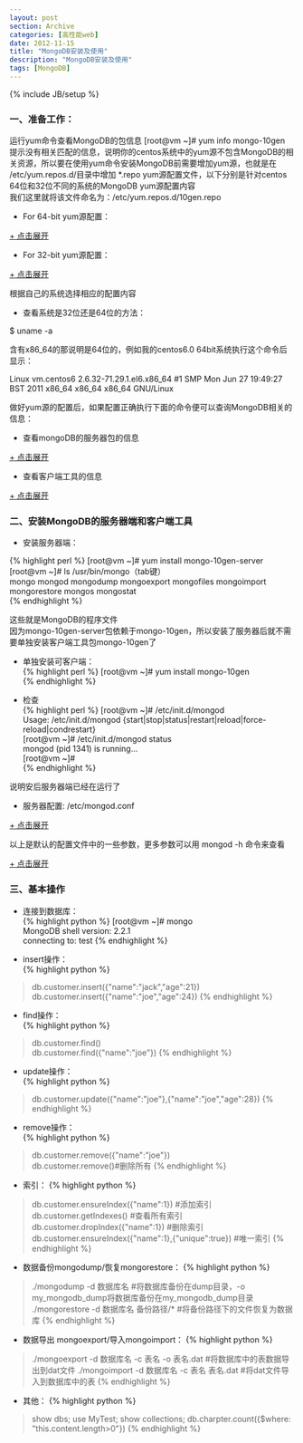 ```yaml
---
layout: post
section: Archive
categories: [高性能web]
date: 2012-11-15
title: "MongoDB安装及使用"
description: "MongoDB安装及使用"
tags: [MongoDB]
---
```

{% include JB/setup %}

<h3 id="blockquote">一、准备工作：</h3>

运行yum命令查看MongoDB的包信息 [root@vm ~]# yum info mongo-10gen  
提示没有相关匹配的信息，说明你的centos系统中的yum源不包含MongoDB的相关资源，所以要在使用yum命令安装MongoDB前需要增加yum源，也就是在 /etc/yum.repos.d/目录中增加 *.repo yum源配置文件，以下分别是针对centos 64位和32位不同的系统的MongoDB yum源配置内容  
我们这里就将该文件命名为：/etc/yum.repos.d/10gen.repo  

*   For 64-bit yum源配置：

<a href="#" onclick="javascript:toggle(this);">+ 点击展开</a>
<div style="display:none;">
{% highlight perl %}
vi /etc/yum.repos.d/10gen.repo  

[10gen]  
name=10gen Repository  
baseurl=http://downloads-distro.mongodb.org/repo/redhat/os/x86_64  
gpgcheck=0  
{% endhighlight %}
</div>

*   For 32-bit yum源配置：

<a href="#" onclick="javascript:toggle(this);">+ 点击展开</a>
<div style="display:none;">
{% highlight perl %}
vi /etc/yum.repos.d/10gen.repo  

[10gen]  
name=10gen Repository  
baseurl=http://downloads-distro.mongodb.org/repo/redhat/os/i686  
gpgcheck=0  
{% endhighlight %}
</div>

根据自己的系统选择相应的配置内容  
  
*   查看系统是32位还是64位的方法：  
  
$ uname -a  
  
含有x86_64的那说明是64位的，例如我的centos6.0 64bit系统执行这个命令后显示：  
  
Linux vm.centos6 2.6.32-71.29.1.el6.x86_64 #1 SMP Mon Jun 27 19:49:27 BST 2011 x86_64 x86_64 x86_64 GNU/Linux  
   
  
做好yum源的配置后，如果配置正确执行下面的命令便可以查询MongoDB相关的信息：  
  
*   查看mongoDB的服务器包的信息  

<a href="#" onclick="javascript:toggle(this);">+ 点击展开</a>
<div style="display:none;">
{% highlight perl %}
[root@vm ~]# yum info mongo-10gen-server  
****(省略多行不重要的信息)*********  
Available Packages  
Name       : mongo-10gen-server  
Arch       : x86_64  
Version    : 1.8.2  
Release    : mongodb_1  
Size       : 4.7 M  
Repo       : 10gen  
Summary    : mongo server, sharding server, and support scripts   
URL        : http://www.mongodb.org  
License    : AGPL 3.0  
Description: Mongo (from "huMONGOus") is a schema-free document-oriented  
           : database.  
           :  
           : This package provides the mongo server software, mongo sharding  
           : server softwware, default configuration files, and init.d scripts.  
  
[root@vm ~]#  
{% endhighlight %}
</div>

*   查看客户端工具的信息  

<a href="#" onclick="javascript:toggle(this);">+ 点击展开</a>
<div style="display:none;">
{% highlight perl %}
[root@vm ~]# yum info mongo-10gen  
Loaded plugins: fastestmirror  
**（省略多行不重要的信息）**  
Installed Packages  
Name       : mongo-10gen  
Arch       : x86_64  
Version    : 1.8.2  
Release    : mongodb_1  
Size       : 55 M  
Repo       : 10gen  
Summary    : mongo client shell and tools   
URL        : http://www.mongodb.org  
License    : AGPL 3.0  
Description: Mongo (from "huMONGOus") is a schema-free document-oriented  
           : database. It features dynamic profileable queries, full indexing,  
           : replication and fail-over support, efficient storage of large  
           : binary data objects, and auto-sharding.  
           :  
           : This package provides the mongo shell, import/export tools, and  
           : other client utilities.  
  
[root@vm ~]#  
{% endhighlight %}
</div>

<h3 id="blockquote">二、安装MongoDB的服务器端和客户端工具</h3>
  
*   安装服务器端：  

{% highlight perl %}
[root@vm ~]# yum install mongo-10gen-server  
[root@vm ~]# ls /usr/bin/mongo（tab键）  
mongo         mongod        mongodump     mongoexport   mongofiles    mongoimport   mongorestore  mongos        mongostat  
{% endhighlight %}

这些就是MongoDB的程序文件  
因为mongo-10gen-server包依赖于mongo-10gen，所以安装了服务器后就不需要单独安装客户端工具包mongo-10gen了  
  
*   单独安装可客户端：  
{% highlight perl %}
[root@vm ~]# yum install mongo-10gen   
{% endhighlight %}

*   检查  
{% highlight perl %}
[root@vm ~]# /etc/init.d/mongod  
Usage: /etc/init.d/mongod {start|stop|status|restart|reload|force-reload|condrestart}  
[root@vm ~]# /etc/init.d/mongod status  
mongod (pid 1341) is running...  
[root@vm ~]#  
{% endhighlight %}

说明安后服务器端已经在运行了  
  
   
  
*   服务器配置: /etc/mongod.conf  

<a href="#" onclick="javascript:toggle(this);">+ 点击展开</a>
<div style="display:none;">
{% highlight perl %}
[root@vm ~]# cat /etc/mongod.conf  
# mongo.conf  
  
#where to log  
logpath=/var/log/mongo/mongod.log  
  
logappend=true #以追加方式写入日志  
  
# fork and run in background  
fork = true  
  
#port = 27017 #端口  
  
dbpath=/var/lib/mongo #数据库文件保存位置  
  
# Enables periodic logging of CPU utilization and I/O wait  
#启用定期记录CPU利用率和 I/O 等待  
#cpu = true  
  
# Turn on/off security.  Off is currently the default  
# 是否以安全认证方式运行，默认是不认证的非安全方式  
#noauth = true  
#auth = true  
  
# Verbose logging output.  
# 详细记录输出  
#verbose = true  
  
# Inspect all client data for validity on receipt (useful for  
# developing drivers)用于开发驱动程序时的检查客户端接收数据的有效性  
#objcheck = true  
  
# Enable db quota management 启用数据库配额管理，默认每个db可以有8个文件，可以用quotaFiles参数设置  
#quota = true  
# 设置oplog记录等级  
# Set oplogging level where n is  
#   0=off (default)  
#   1=W  
#   2=R  
#   3=both  
#   7=W+some reads  
#oplog = 0  
  
# Diagnostic/debugging option 动态调试项  
#nocursors = true  
  
# Ignore query hints 忽略查询提示  
#nohints = true  
# 禁用http界面，默认为localhost：28017  
# Disable the HTTP interface (Defaults to localhost:27018).这个端口号写的是错的  
#nohttpinterface = true  
  
# 关闭服务器端脚本，这将极大的限制功能  
# Turns off server-side scripting.  This will result in greatly limited  
# functionality  
#noscripting = true  
# 关闭扫描表，任何查询将会是扫描失败  
# Turns off table scans.  Any query that would do a table scan fails.  
#notablescan = true  
# 关闭数据文件预分配  
# Disable data file preallocation.  
#noprealloc = true  
# 为新数据库指定.ns文件的大小，单位:MB  
# Specify .ns file size for new databases.  
# nssize = <size>  
  
# Accout token for Mongo monitoring server.  
#mms-token = <token>  
# mongo监控服务器的名称  
# Server name for Mongo monitoring server.  
#mms-name = <server-name>  
# mongo监控服务器的ping 间隔  
# Ping interval for Mongo monitoring server.  
#mms-interval = <seconds>  
  
# Replication Options 复制选项  
  
# in replicated mongo databases, specify here whether this is a slave or master 在复制中，指定当前是从属关系  
#slave = true  
#source = master.example.com  
# Slave only: specify a single database to replicate  
#only = master.example.com  
# or  
#master = true  
#source = slave.example.com  
[root@vm ~]#  
{% endhighlight %}
</div>

以上是默认的配置文件中的一些参数，更多参数可以用 mongod -h 命令来查看  

<a href="#" onclick="javascript:toggle(this);">+ 点击展开</a>
<div style="display:none;">
{% highlight perl %}
[root@vm ~]# mongod -h  
Allowed options:  
  
General options:  
  -h [ --help ]          show this usage information  
  --version              show version information  
  -f [ --config ] arg    configuration file specifying additional options 指定启动配置文件路径  
  -v [ --verbose ]       be more verbose (include multiple times for more  
                         verbosity e.g. -vvvvv)  
  --quiet                quieter output  
  --port arg             specify port number 端口  
  --bind_ip arg          comma separated list of ip addresses to listen on -  
                         all local ips by default 绑定ip，可以多个  
  --maxConns arg         max number of simultaneous connections 最大并发连接数  
  --logpath arg          log file to send write to instead of stdout - has to  
                         be a file, not directory 日志文件路径  
  --logappend            append to logpath instead of over-writing 日志写入方式  
  --pidfilepath arg      full path to pidfile (if not set, no pidfile is  
                         created) pid文件路径  
  --keyFile arg          private key for cluster authentication (only for  
                         replica sets)集群认证私钥，仅适用于副本集  
  --unixSocketPrefix arg alternative directory for UNIX domain sockets  
                         (defaults to /tmp)替代目录  
  --fork                 fork server process  
  --auth                 run with security 使用认证方式运行  
  --cpu                  periodically show cpu and iowait utilization 定期显示的CPU和IO等待利用率  
  --dbpath arg           directory for datafiles 数据库文件路径  
  --diaglog arg          0=off 1=W 2=R 3=both 7=W+some reads oplog记录等级  
  --directoryperdb       each database will be stored in a separate directory  
                         每个数据库存储到单独目录  
  --journal              enable journaling 记录日志，建议开启，在异常宕机时可以恢复一些数据  
  --journalOptions arg   journal diagnostic options  
  --ipv6                 enable IPv6 support (disabled by default)  
  --jsonp                allow JSONP access via http (has security  
                         implications)允许JSONP通过http访问，该方式存在安全隐患  
  --noauth               run without security 不带安全认证的方式  
  --nohttpinterface      disable http interface 禁用http接口  
  --noprealloc           disable data file preallocation - will often hurt  
                         performance 禁用数据文件的预分配，往往会损害性能  
  --noscripting          disable scripting engine 禁用脚本引擎  
  --notablescan          do not allow table scans 不允许表扫描  
  --nounixsocket         disable listening on unix sockets禁止unix sockets监听  
  --nssize arg (=16)     .ns file size (in MB) for new databases 为新数据设置.ns文件的大小  
  --objcheck             inspect client data for validity on receipt 检查在收到客户端的数据的有效性  
  --profile arg          0=off 1=slow, 2=all  
  --quota                limits each database to a certain number of files (8  
                         default)启用数据库配额管理，默认每个db可以有8个文件，可以用quotaFiles参数设置  
  --quotaFiles arg       number of files allower per db, requires --quota  
  --rest                 turn on simple rest api 开启rest api  
  --repair               run repair on all dbs 修复所有数据库  
  --repairpath arg       root directory for repair files - defaults to dbpath修复文件的根目录，默  
                         认为dbpath指定的目录  
  --slowms arg (=100)    value of slow for profile and console log  
  --smallfiles           use a smaller default file size  
  --syncdelay arg (=60)  seconds between disk syncs (0=never, but not  
                         recommended)与硬盘同步数据的时间，默认60秒，0表示不同步到硬盘（不建议）  
  --sysinfo              print some diagnostic system information打印一些诊断系统信息  
  --upgrade              upgrade db if needed 如果必要，将数据库文件升级到新的格式  
                        （<=1.0到1.1+升级时所需的）  
  
Replication options:    复制选项  
  --fastsync            indicate that this instance is starting from a dbpath  
                        snapshot of the repl peer 从一个dbpath快照开始同步  
  --autoresync          automatically resync if slave data is stale 自动同步，如果从机的数据不是新的  
                        自动同步  
  --oplogSize arg       size limit (in MB) for op log oplog的大小  
  
Master/slave options:   主/从配置选项  
  --master              master mode 主模式  
  --slave               slave mode  从属模式  
  --source arg          when slave: specify master as <server:port>从属服务器上指定主服务器地址  
  --only arg            when slave: specify a single database to replicate从属服务器上指定要复制的  
                        数据库  
  --slavedelay arg      specify delay (in seconds) to be used when applying  
                        master ops to slave 指定从主服务器上同步数据的时间间隔 单位秒  
  
Replica set options:    副本集选项  
  --replSet arg         arg is <setname>[/<optionalseedhostlist>]  
                        参数：<名称>[<种子主机列表>]  
  
Sharding options:       分片设置选项  
  --configsvr           declare this is a config db of a cluster; default port  
                        27019; default dir /data/configdb 声明这是一个集群的配置数据库，  
                        默认的端口是27019 默认的路径是/data/configdb  
  --shardsvr            declare this is a shard db of a cluster; default port  
                        27018 声明这是集群的一个分片数据库，默认端口为27018  
  --noMoveParanoia      turn off paranoid saving of data for moveChunk.  this  
                        is on by default for now, but default will switch  
                        关闭偏着保存大块数据。现在它是默认的，但是会变换  
  
[root@vm ~]#  
{% endhighlight %}
</div>

<h3 id="blockquote">三、基本操作</h3>
  
*   连接到数据库：  
{% highlight python %}
[root@vm ~]# mongo  
MongoDB shell version: 2.2.1  
connecting to: test
{% endhighlight %}

*   insert操作：  
{% highlight python %}
> db.customer.insert({"name":"jack","age":21})  
> db.customer.insert({"name":"joe","age":24})
{% endhighlight %}

*   find操作：  
{% highlight python %}
> db.customer.find()  
> db.customer.find({"name":"joe"})
{% endhighlight %}

*   update操作：  
{% highlight python %}
> db.customer.update({"name":"joe"},{"name":"joe","age":28})
{% endhighlight %}

*   remove操作：  
{% highlight python %}
> db.customer.remove({"name":"joe"})  
> db.customer.remove()#删除所有
{% endhighlight %}

*   索引：
{% highlight python %}
> db.customer.ensureIndex({"name":1}) #添加索引
> db.customer.getIndexes() #查看所有索引
> db.customer.dropIndex({"name":1}) #删除索引
> db.customer.ensureIndex({"name":1},{"unique":true}) #唯一索引
{% endhighlight %}

*   数据备份mongodump/恢复mongorestore：
{% highlight python %}
> ./mongodump -d 数据库名  #将数据库备份在dump目录，-o my_mongodb_dump将数据库备份在my_mongodb_dump目录
> ./mongorestore -d 数据库名 备份路径/*   #将备份路径下的文件恢复为数据库
{% endhighlight %}

*   数据导出 mongoexport/导入mongoimport：
{% highlight python %}
> ./mongoexport -d 数据库名 -c 表名 -o 表名.dat   #将数据库中的表数据导出到dat文件
> ./mongoimport -d 数据库名 -c 表名 表名.dat      #将dat文件导入到数据库中的表
{% endhighlight %}

*   其他：
{% highlight python %}
> show dbs;
> use MyTest;
> show collections;
> db.charpter.count({$where: "this.content.length>0"})
{% endhighlight %}
